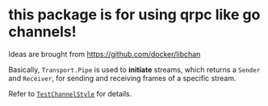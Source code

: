 # this package is for using qrpc like go channels!

Ideas are brought from https://github.com/docker/libchan

Basically, `Transport.Pipe` is used to **initiate** streams, which returns a `Sender` and `Receiver`, for sending and receiving frames of a specific stream. 

Refer to [`TestChannelStyle`](https://github.com/zhiqiangxu/qrpc/blob/master/test/qrpc_test.go#L457) for details.